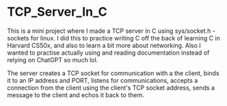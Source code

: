 # TCP_Server_In_C
This is a mini project where I made a TCP server in C using sys/socket.h - sockets for linux. I did this to practice writing C off the back of learning C in Harvard CS50x, and also to learn a bit more about networking. Also I wanted to practise actually using and reading documentation instead of relying on ChatGPT so much lol.

The server creates a TCP socket for communication with a the client, binds it to an IP address and PORT, listens for communications, accepts a connection from the client using the client's TCP socket address, sends a message to the client and echos it back to them.

